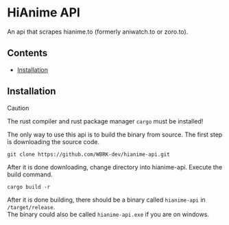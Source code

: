 # HiAnime API

An api that scrapes hianime.to (formerly aniwatch.to or zoro.to).

## Contents
- [Installation](#installation)

## Installation
> [!CAUTION]
>
> The rust compiler and rust package manager `cargo` must be installed!

The only way to use this api is to build the binary from source. The first step is downloading the source code.
```
git clone https://github.com/WBRK-dev/hianime-api.git
```
After it is done downloading, change directory into hianime-api. Execute the build command.
```
cargo build -r
```
After it is done building, there should be a binary called `hianime-api` in `/target/release`.<br>
The binary could also be called `hianime-api.exe` if you are on windows.